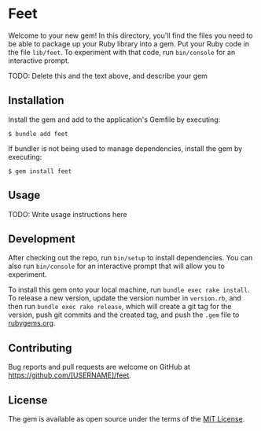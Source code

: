 # Feet

Welcome to your new gem! In this directory, you'll find the files you need to be able to package up your Ruby library into a gem. Put your Ruby code in the file `lib/feet`. To experiment with that code, run `bin/console` for an interactive prompt.

TODO: Delete this and the text above, and describe your gem

## Installation

Install the gem and add to the application's Gemfile by executing:

    $ bundle add feet

If bundler is not being used to manage dependencies, install the gem by executing:

    $ gem install feet

## Usage

TODO: Write usage instructions here

## Development

After checking out the repo, run `bin/setup` to install dependencies. You can also run `bin/console` for an interactive prompt that will allow you to experiment.

To install this gem onto your local machine, run `bundle exec rake install`. To release a new version, update the version number in `version.rb`, and then run `bundle exec rake release`, which will create a git tag for the version, push git commits and the created tag, and push the `.gem` file to [rubygems.org](https://rubygems.org).

## Contributing

Bug reports and pull requests are welcome on GitHub at https://github.com/[USERNAME]/feet.

## License

The gem is available as open source under the terms of the [MIT License](https://opensource.org/licenses/MIT).
